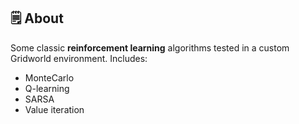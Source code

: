## 🗒 About

Some classic **reinforcement learning** algorithms tested in a custom Gridworld environment. Includes:

* MonteCarlo
* Q-learning
* SARSA
* Value iteration
